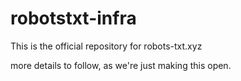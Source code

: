 # robotstxt-infra
This is the official repository for robots-txt.xyz

more details to follow, as we're just making this open.
